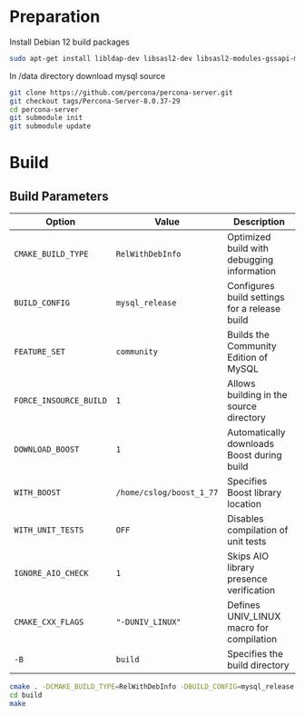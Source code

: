 # Preparation

Install Debian 12 build packages

```bash
sudo apt-get install libldap-dev libsasl2-dev libsasl2-modules-gssapi-mit libkrb5-dev cmake build-essential libaio-dev pkg-config bison gdb rapidjson-dev
```

In /data directory
download mysql source

```bash
git clone https://github.com/percona/percona-server.git
git checkout tags/Percona-Server-8.0.37-29
cd percona-server
git submodule init
git submodule update
```

# Build

## Build Parameters
| Option | Value | Description |
|--------|--------|-------------|
| `CMAKE_BUILD_TYPE` | `RelWithDebInfo` | Optimized build with debugging information |
| `BUILD_CONFIG` | `mysql_release` | Configures build settings for a release build |
| `FEATURE_SET` | `community` | Builds the Community Edition of MySQL |
| `FORCE_INSOURCE_BUILD` | `1` | Allows building in the source directory |
| `DOWNLOAD_BOOST` | `1` | Automatically downloads Boost during build |
| `WITH_BOOST` | `/home/cslog/boost_1_77` | Specifies Boost library location |
| `WITH_UNIT_TESTS` | `OFF` | Disables compilation of unit tests |
| `IGNORE_AIO_CHECK` | `1` | Skips AIO library presence verification |
| `CMAKE_CXX_FLAGS` | `"-DUNIV_LINUX"` | Defines UNIV_LINUX macro for compilation |
| `-B` | `build` | Specifies the build directory |

```bash
cmake . -DCMAKE_BUILD_TYPE=RelWithDebInfo -DBUILD_CONFIG=mysql_release -DFEATURE_SET=community -DFORCE_INSOURCE_BUILD=1 -DDOWNLOAD_BOOST=1 -DWITH_BOOST=/home/cslog/boost_1_77 -DWITH_UNIT_TESTS=OFF -DIGNORE_AIO_CHECK=1 -DCMAKE_CXX_FLAGS="-DUNIV_LINUX" -B build
cd build
make
```
